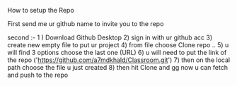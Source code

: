 How to setup the Repo 

First send me ur github name to invite you to the repo 

second :-
1 ) Download Github Desktop 
2) sign in with ur github acc 
3) create new empty file to put ur project 
4) from file choose Clone repo .. 
5) u will find 3 options choose the last one (URL)
6) u will need to put the link of the repo ('https://github.com/a7mdkhald/Classroom.git')
7) then on the local path choose the file u just created 
8) then hit Clone and gg now u can fetch and push to the repo 
